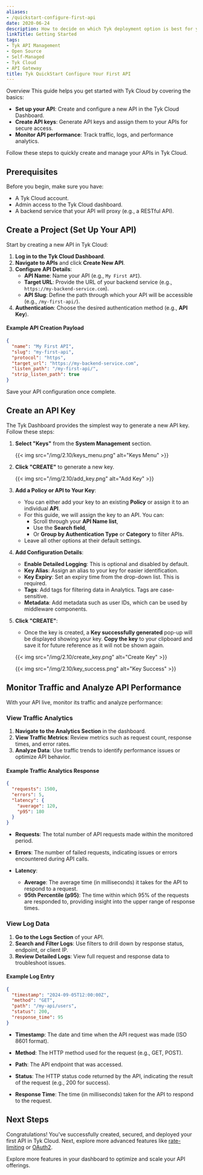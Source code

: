 ```yaml
---
aliases:
- /quickstart-configure-first-api
date: 2020-06-24
description: How to decide on which Tyk deployment option is best for you
linkTitle: Getting Started
tags:
- Tyk API Management
- Open Source
- Self-Managed
- Tyk Cloud
- API Gateway
title: Tyk QuickStart Configure Your First API
---
```



Overview
This guide helps you get started with Tyk Cloud by covering the basics:

- **Set up your API**: Create and configure a new API in the Tyk Cloud Dashboard.
- **Create API keys**: Generate API keys and assign them to your APIs for secure access.
- **Monitor API performance**: Track traffic, logs, and performance analytics.

Follow these steps to quickly create and manage your APIs in Tyk Cloud.

## Prerequisites

Before you begin, make sure you have:
- A Tyk Cloud account.
- Admin access to the Tyk Cloud dashboard.
- A backend service that your API will proxy (e.g., a RESTful API).


## Create a Project (Set Up Your API)

Start by creating a new API in Tyk Cloud:

1. **Log in to the Tyk Cloud Dashboard**.
2. **Navigate to APIs** and click **Create New API**.
3. **Configure API Details**:
   - **API Name**: Name your API (e.g., `My First API`).
   - **Target URL**: Provide the URL of your backend service (e.g., `https://my-backend-service.com`).
   - **API Slug**: Define the path through which your API will be accessible (e.g., `/my-first-api/`).
4. **Authentication**: Choose the desired authentication method (e.g., **API Key**).

#### Example API Creation Payload

```json
{
  "name": "My First API",
  "slug": "my-first-api",
  "protocol": "https",
  "target_url": "https://my-backend-service.com",
  "listen_path": "/my-first-api/",
  "strip_listen_path": true
}
```

Save your API configuration once complete.


## Create an API Key

The Tyk Dashboard provides the simplest way to generate a new API key. Follow these steps:

1. **Select "Keys"** from the **System Management** section.
   
   {{< img src="/img/2.10/keys_menu.png" alt="Keys Menu" >}}

2. **Click "CREATE"** to generate a new key.

   {{< img src="/img/2.10/add_key.png" alt="Add Key" >}}

3. **Add a Policy or API to Your Key**:
   - You can either add your key to an existing **Policy** or assign it to an individual **API**.
   - For this guide, we will assign the key to an API. You can:
     - Scroll through your **API Name list**,
     - Use the **Search field**,
     - Or **Group by Authentication Type** or **Category** to filter APIs.
   - Leave all other options at their default settings.

4. **Add Configuration Details**:
   - **Enable Detailed Logging**: This is optional and disabled by default.
   - **Key Alias**: Assign an alias to your key for easier identification.
   - **Key Expiry**: Set an expiry time from the drop-down list. This is required.
   - **Tags**: Add tags for filtering data in Analytics. Tags are case-sensitive.
   - **Metadata**: Add metadata such as user IDs, which can be used by middleware components.

5. **Click "CREATE"**:
   - Once the key is created, a **Key successfully generated** pop-up will be displayed showing your key. **Copy the key** to your clipboard and save it for future reference as it will not be shown again.

   {{< img src="/img/2.10/create_key.png" alt="Create Key" >}}
   

   {{< img src="/img/2.10/key_success.png" alt="Key Success" >}}
   

## Monitor Traffic and Analyze API Performance

With your API live, monitor its traffic and analyze performance:

### View Traffic Analytics

1. **Navigate to the Analytics Section** in the dashboard.
2. **View Traffic Metrics**: Review metrics such as request count, response times, and error rates.
3. **Analyze Data**: Use traffic trends to identify performance issues or optimize API behavior.

#### Example Traffic Analytics Response

```json
{
  "requests": 1500,
  "errors": 5,
  "latency": {
    "average": 120,
    "p95": 180
  }
}
```

- **Requests**: The total number of API requests made within the monitored period.

- **Errors**: The number of failed requests, indicating issues or errors encountered during API calls.

- **Latency**:
  - **Average**: The average time (in milliseconds) it takes for the API to respond to a request.
  - **95th Percentile (p95)**: The time within which 95% of the requests are responded to, providing insight into the upper range of response times.



### View Log Data

1. **Go to the Logs Section** of your API.
2. **Search and Filter Logs**: Use filters to drill down by response status, endpoint, or client IP.
3. **Review Detailed Logs**: View full request and response data to troubleshoot issues.

#### Example Log Entry

```json
{
  "timestamp": "2024-09-05T12:00:00Z",
  "method": "GET",
  "path": "/my-api/users",
  "status": 200,
  "response_time": 95
}
```
- **Timestamp**: The date and time when the API request was made (ISO 8601 format).

- **Method**: The HTTP method used for the request (e.g., GET, POST).

- **Path**: The API endpoint that was accessed.

- **Status**: The HTTP status code returned by the API, indicating the result of the request (e.g., 200 for success).

- **Response Time**: The time (in milliseconds) taken for the API to respond to the request.


## Next Steps

Congratulations! You've successfully created, secured, and deployed your first API in Tyk Cloud. Next, explore more advanced features like [rate-limiting](getting-started/key-concepts/rate-limiting/) or [OAuth2](api-management/authentication-authorization).

Explore more features in your dashboard to optimize and scale your API offerings.